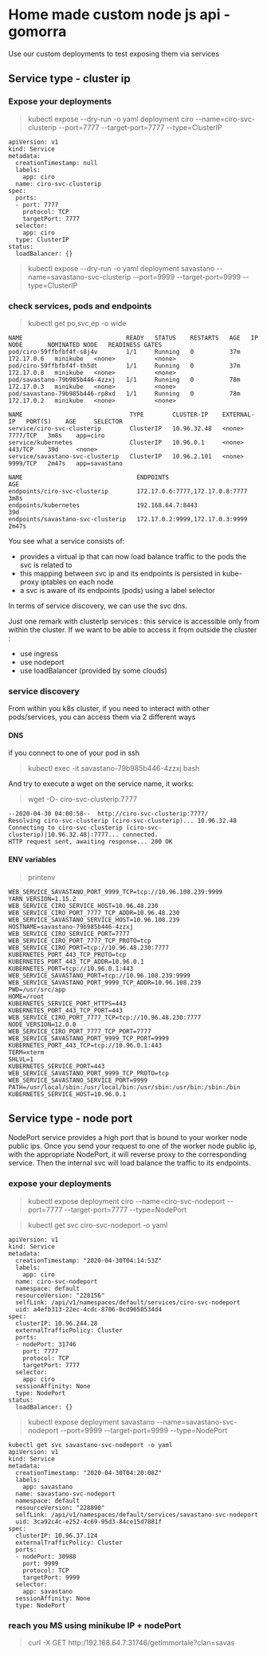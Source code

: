 # Home made custom node js api - gomorra

Use our custom deployments to test exposing them via services

## Service type - cluster ip

### Expose your deployments
> kubectl expose --dry-run -o yaml  deployment ciro --name=ciro-svc-clusterip --port=7777 --target-port=7777 --type=ClusterIP

```
apiVersion: v1
kind: Service
metadata:
  creationTimestamp: null
  labels:
    app: ciro
  name: ciro-svc-clusterip
spec:
  ports:
  - port: 7777
    protocol: TCP
    targetPort: 7777
  selector:
    app: ciro
  type: ClusterIP
status:
  loadBalancer: {}
```

> kubectl expose --dry-run -o yaml  deployment savastano --name=savastano-svc-clusterip --port=9999 --target-port=9999 --type=ClusterIP

### check services, pods and endpoints
> kubectl get po,svc,ep -o wide
```
NAME                             READY   STATUS    RESTARTS   AGE   IP           NODE       NOMINATED NODE   READINESS GATES
pod/ciro-59ffbfbf4f-s8j4v        1/1     Running   0          37m   172.17.0.6   minikube   <none>           <none>
pod/ciro-59ffbfbf4f-th5dt        1/1     Running   0          37m   172.17.0.8   minikube   <none>           <none>
pod/savastano-79b985b446-4zzxj   1/1     Running   0          78m   172.17.0.3   minikube   <none>           <none>
pod/savastano-79b985b446-rp8xd   1/1     Running   0          78m   172.17.0.2   minikube   <none>           <none>

NAME                              TYPE        CLUSTER-IP    EXTERNAL-IP   PORT(S)    AGE     SELECTOR
service/ciro-svc-clusterip        ClusterIP   10.96.32.48   <none>        7777/TCP   3m8s    app=ciro
service/kubernetes                ClusterIP   10.96.0.1     <none>        443/TCP    39d     <none>
service/savastano-svc-clusterip   ClusterIP   10.96.2.101   <none>        9999/TCP   2m47s   app=savastano

NAME                                ENDPOINTS                         AGE
endpoints/ciro-svc-clusterip        172.17.0.6:7777,172.17.0.8:7777   3m8s
endpoints/kubernetes                192.168.64.7:8443                 39d
endpoints/savastano-svc-clusterip   172.17.0.2:9999,172.17.0.3:9999   2m47s
```

You see what a service consists of:
- provides a virtual ip that can now load balance traffic to the pods the svc is related to
- this mapping between svc ip and its endpoints is persisted in kube-proxy iptables on each node
- a svc is aware of its endpoints (pods) using a label selector

In terms of service discovery, we can use the svc dns.

Just one remark with clusterIp services : this service is accessible only from within the cluster.
If we want to be able to access it from outside the cluster :
- use ingress
- use nodeport
- use loadBalancer (provided by some clouds)

### service discovery

From within you k8s cluster, if you need to interact with other pods/services, you can access them via 2 different ways


#### DNS


if you connect to one of your pod in ssh
> kubectl exec -it savastano-79b985b446-4zzxj bash

And try to execute a wget on the service name, it works:
> wget -O- ciro-svc-clusterip:7777
```
--2020-04-30 04:00:58--  http://ciro-svc-clusterip:7777/
Resolving ciro-svc-clusterip (ciro-svc-clusterip)... 10.96.32.48
Connecting to ciro-svc-clusterip (ciro-svc-clusterip)|10.96.32.48|:7777... connected.
HTTP request sent, awaiting response... 200 OK
```
#### ENV variables
> printenv

```
WEB_SERVICE_SAVASTANO_PORT_9999_TCP=tcp://10.96.108.239:9999
YARN_VERSION=1.15.2
WEB_SERVICE_CIRO_SERVICE_HOST=10.96.48.230
WEB_SERVICE_CIRO_PORT_7777_TCP_ADDR=10.96.48.230
WEB_SERVICE_SAVASTANO_SERVICE_HOST=10.96.108.239
HOSTNAME=savastano-79b985b446-4zzxj
WEB_SERVICE_CIRO_SERVICE_PORT=7777
WEB_SERVICE_CIRO_PORT_7777_TCP_PROTO=tcp
WEB_SERVICE_CIRO_PORT=tcp://10.96.48.230:7777
KUBERNETES_PORT_443_TCP_PROTO=tcp
KUBERNETES_PORT_443_TCP_ADDR=10.96.0.1
KUBERNETES_PORT=tcp://10.96.0.1:443
WEB_SERVICE_SAVASTANO_PORT=tcp://10.96.108.239:9999
WEB_SERVICE_SAVASTANO_PORT_9999_TCP_ADDR=10.96.108.239
PWD=/usr/src/app
HOME=/root
KUBERNETES_SERVICE_PORT_HTTPS=443
KUBERNETES_PORT_443_TCP_PORT=443
WEB_SERVICE_CIRO_PORT_7777_TCP=tcp://10.96.48.230:7777
NODE_VERSION=12.0.0
WEB_SERVICE_CIRO_PORT_7777_TCP_PORT=7777
WEB_SERVICE_SAVASTANO_PORT_9999_TCP_PORT=9999
KUBERNETES_PORT_443_TCP=tcp://10.96.0.1:443
TERM=xterm
SHLVL=1
KUBERNETES_SERVICE_PORT=443
WEB_SERVICE_SAVASTANO_PORT_9999_TCP_PROTO=tcp
WEB_SERVICE_SAVASTANO_SERVICE_PORT=9999
PATH=/usr/local/sbin:/usr/local/bin:/usr/sbin:/usr/bin:/sbin:/bin
KUBERNETES_SERVICE_HOST=10.96.0.1
```

## Service type - node port

NodePort service provides a high port that is bound to your worker node public ips.
Once you send your request to one of the worker node public ip, with the appropriate NodePort, it will reverse proxy to the corresponding service. Then the internal svc will load balance the traffic to its endpoints.


### expose your deployments

> kubectl expose deployment ciro --name=ciro-svc-nodeport --port=7777 --target-port=7777 --type=NodePort

> kubectl get svc ciro-svc-nodeport -o yaml

```
apiVersion: v1
kind: Service
metadata:
  creationTimestamp: "2020-04-30T04:14:53Z"
  labels:
    app: ciro
  name: ciro-svc-nodeport
  namespace: default
  resourceVersion: "228156"
  selfLink: /api/v1/namespaces/default/services/ciro-svc-nodeport
  uid: a4efb313-22ec-4cdc-8706-0cd9650534d4
spec:
  clusterIP: 10.96.244.28
  externalTrafficPolicy: Cluster
  ports:
  - nodePort: 31746
    port: 7777
    protocol: TCP
    targetPort: 7777
  selector:
    app: ciro
  sessionAffinity: None
  type: NodePort
status:
  loadBalancer: {}
```

> kubectl expose deployment savastano --name=savastano-svc-nodeport --port=9999 --target-port=9999 --type=NodePort

```
kubectl get svc savastano-svc-nodeport -o yaml
apiVersion: v1
kind: Service
metadata:
  creationTimestamp: "2020-04-30T04:20:08Z"
  labels:
    app: savastano
  name: savastano-svc-nodeport
  namespace: default
  resourceVersion: "228890"
  selfLink: /api/v1/namespaces/default/services/savastano-svc-nodeport
  uid: 3ca92c4c-e252-4c69-95d3-84ce15d7881f
spec:
  clusterIP: 10.96.37.124
  externalTrafficPolicy: Cluster
  ports:
  - nodePort: 30988
    port: 9999
    protocol: TCP
    targetPort: 9999
  selector:
    app: savastano
  sessionAffinity: None
  type: NodePort
```

### reach you MS using minikube IP + nodePort
> curl -X GET http:/192.168.64.7:31746/getImmortale\?clan\=savas

